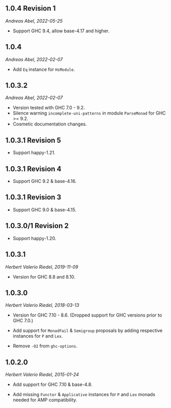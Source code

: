 ## 1.0.4 Revision 1

_Andreas Abel, 2022-05-25_

  - Support GHC 9.4, allow base-4.17 and higher.

## 1.0.4

_Andreas Abel, 2022-02-07_

  - Add `Eq` instance for `HsModule`.

## 1.0.3.2

_Andreas Abel, 2022-02-07_

  - Version tested with GHC 7.0 - 9.2.
  - Silence warning `incomplete-uni-patterns` in module `ParseMonad` for GHC >= 9.2.
  - Cosmetic documentation changes.

## 1.0.3.1 Revision 5

  - Support happy-1.21.

## 1.0.3.1 Revision 4

  - Support GHC 9.2 & base-4.16.

## 1.0.3.1 Revision 3

  - Support GHC 9.0 & base-4.15.

## 1.0.3.0/1 Revision 2

  - Support happy-1.20.

## 1.0.3.1

_Herbert Valerio Riedel, 2019-11-09_

  - Version for GHC 8.8 and 8.10.

## 1.0.3.0

_Herbert Valerio Riedel, 2018-03-13_

  - Version for GHC 7.10 - 8.6.
    (Dropped support for GHC versions prior to GHC 7.0.)

  - Add support for `MonadFail` & `Semigroup` proposals by
    adding respective instances for `P` and `Lex`.

  - Remove `-O2` from `ghc-options`.

## 1.0.2.0

_Herbert Valerio Riedel, 2015-01-24_

  - Add support for GHC 7.10 & base-4.8.

  - Add missing `Functor` & `Applicative` instances for `P` and `Lex`
    monads needed for AMP compatibility.
